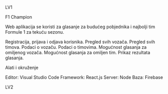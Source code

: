 LV1

F1 Champion

Web aplikacija se koristi za glasanje za budućeg pobjednika i najbolji tim Formule 1 za tekuću sezonu.

  Registracija, prijava i odjava korisnika.
  Pregled svih vozača.
  Pregled svih timova.
  Podaci o vozaču.
  Podaci o timovima.
  Mogućnost glasanja za omiljenog vozača.
  Mogućnost glasanja za omiljen tim.
  Prikaz rezultata glasanja.
  
Alati i okruženje

  Editor: Visual Studio Code
  Framework: React.js
  Server: Node
  Baza: Firebase
  
  LV2
  
